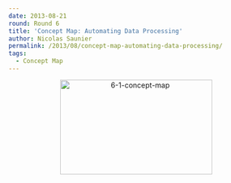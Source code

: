 ```yaml
---
date: 2013-08-21
round: Round 6
title: 'Concept Map: Automating Data Processing'
author: Nicolas Saunier
permalink: /2013/08/concept-map-automating-data-processing/
tags:
  - Concept Map
---
```

<p style="text-align: center;">
  <a href="/software-carpentry-training-website/uploads/2013/08/6-1-concept-map.jpg"><img class="size-medium wp-image-4005 aligncenter" title="Concept Map for Automating Data Processing" alt="6-1-concept-map" src="/software-carpentry-training-website/uploads/2013/08/6-1-concept-map-300x187.jpg" width="300" height="187" /></a>
</p>
